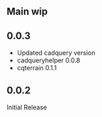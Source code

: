 ## Main wip

## 0.0.3
* Updated cadquery version
* cadqueryhelper 0.0.8
* cqterrain 0.1.1

## 0.0.2
Initial Release
